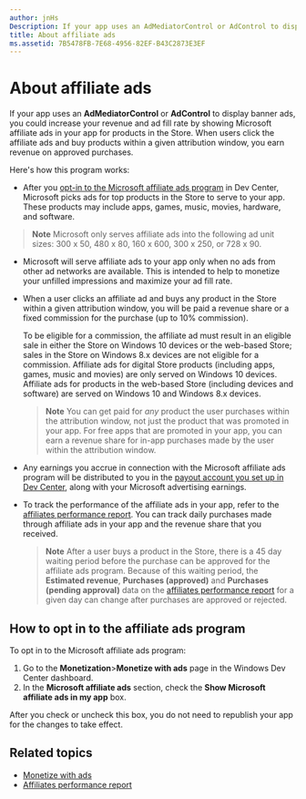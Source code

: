 ```yaml
---
author: jnHs
Description: If your app uses an AdMediatorControl or AdControl to display banner ads, you could increase your ad fill rate and revenue by showing Microsoft affiliate ads in your app.
title: About affiliate ads
ms.assetid: 7B5478FB-7E68-4956-82EF-B43C2873E3EF
---
```


# About affiliate ads

If your app uses an **AdMediatorControl** or **AdControl** to display banner ads, you could increase your revenue and ad fill rate by showing Microsoft affiliate ads in your app for products in the Store. When users click the affiliate ads and buy products within a given attribution window, you earn revenue on approved purchases.

Here's how this program works:

* After you [opt-in to the Microsoft affiliate ads program](#how-to-opt-in-to-affiliate-ads) in Dev Center, Microsoft picks ads for top products in the Store to serve to your app. These products may include apps, games, music, movies, hardware, and software.

 > **Note** Microsoft only serves affiliate ads into the following ad unit sizes: 300 x 50, 480 x 80, 160 x 600, 300 x 250, or 728 x 90.

* Microsoft will serve affiliate ads to your app only when no ads from other ad networks are available. This is intended to help to monetize your unfilled impressions and maximize your ad fill rate.
* When a user clicks an affiliate ad and buys any product in the Store within a given attribution window, you will be paid a revenue share or a fixed commission for the purchase (up to 10% commission). 
  
  To be eligible for a commission, the affiliate ad must result in an eligible sale in either the Store on Windows 10 devices or the web-based Store; sales in the Store on Windows 8.x devices are not eligible for a commission. Affiliate ads for digital Store products (including apps, games, music and movies) are only served on Windows 10 devices. Affiliate ads for products in the web-based Store (including devices and software) are served on Windows 10 and Windows 8.x devices.

    > **Note**  You can get paid for *any* product the user purchases within the attribution window, not just the product that was promoted in your app. For free apps that are promoted in your app, you can earn a revenue share for in-app purchases made by the user within the attribution window.

* Any earnings you accrue in connection with the Microsoft affiliate ads program will be distributed to you in the [payout account you set up in Dev Center](setting-up-your-payout-account-and-tax-forms.md), along with your Microsoft advertising earnings.
* To track the performance of the affiliate ads in your app, refer to the [affiliates performance report](affiliates-performance-report.md). You can track daily purchases made through affiliate ads in your app and the revenue share that you received.  

  > **Note** After a user buys a product in the Store, there is a 45 day waiting period before the purchase can be approved for the affiliate ads program. Because of this waiting period, the **Estimated revenue**, **Purchases (approved)** and **Purchases (pending approval)** data on the [affiliates performance report](affiliates-performance-report.md) for a given day can change after purchases are approved or rejected.

## How to opt in to the affiliate ads program

To opt in to the Microsoft affiliate ads program:

1. Go to the **Monetization**&gt;**Monetize with ads** page in the Windows Dev Center dashboard.
2. In the **Microsoft affiliate ads** section, check the **Show Microsoft affiliate ads in my app** box.

After you check or uncheck this box, you do not need to republish your app for the changes to take effect.


## Related topics


* [Monetize with ads](monetize-with-ads.md)
* [Affiliates performance report](affiliates-performance-report.md)


<!--HONumber=Jun16_HO3-->


